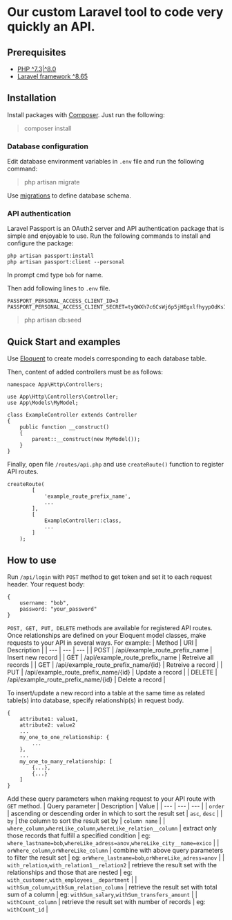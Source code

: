 # Our custom Laravel tool to code very quickly an API.

## Prerequisites

* [PHP ^7.3|^8.0](https://www.php.net/downloads.php)
* [Laravel framework ^8.65](https://laravel.com/docs/8.x)

## Installation

Install packages with [Composer](https://getcomposer.org/).
Just run the following:
> composer install

### Database configuration

Edit database environment variables in `.env` file and run the following command:
> php artisan migrate

Use [migrations](https://laravel.com/docs/8.x/migrations) to define database schema.

### API authentication

Laravel Passport is an OAuth2 server and API authentication package that is simple and enjoyable to use. Run the following commands to install and configure the package:
```
php artisan passport:install
php artisan passport:client --personal
```
In prompt cmd type `bob` for name.

Then add following lines to `.env` file.
```
PASSPORT_PERSONAL_ACCESS_CLIENT_ID=3
PASSPORT_PERSONAL_ACCESS_CLIENT_SECRET=tyQWXh7c6CsWj6p5jHEgxlfhyypOdKsIQIieicBh
```

> php artisan db:seed

## Quick Start and examples

Use [Eloquent](https://laravel.com/docs/8.x/eloquent) to create models corresponding to each database table.

Then, content of added controllers must be as follows:
```
namespace App\Http\Controllers;

use App\Http\Controllers\Controller;
use App\Models\MyModel;

class ExampleController extends Controller
{
    public function __construct()
    {
        parent::__construct(new MyModel());
    }
}
```

Finally, open file `/routes/api.php` and use `createRoute()` function to register API routes.
```
createRoute(
        [
            'example_route_prefix_name',
            ...
        ],
        [
            ExampleController::class,
            ...
        ]
    );
```

## How to use

Run `/api/login` with `POST` method to get token and set it to each request header. Your request body:
```
{
    username: "bob",
    password: "your_password"
}
```

`POST, GET, PUT, DELETE` methods are available for registered API routes. Once relationships are defined on your Eloquent model classes, make requests to your API in several ways. For example:
| Method | URI | Description |
| --- | --- | --- |
| POST | /api/example_route_prefix_name | Insert new record |
| GET | /api/example_route_prefix_name | Retreive all records |
| GET | /api/example_route_prefix_name/{id} | Retreive a record |
| PUT | /api/example_route_prefix_name/{id} | Update a record |
| DELETE | /api/example_route_prefix_name/{id} | Delete a record |

To insert/update a new record into a table at the same time as related table(s) into database, specify relationship(s) in request body.
```
{
    attribute1: value1,
    attribute2: value2
    ...
    my_one_to_one_relationship: {
        ...
    },
    ...
    my_one_to_many_relationship: [
        {...},
        {...}
    ]
}
```

Add these query parameters when making request to your API route with `GET` method.
| Query parameter | Description | Value |
| --- | --- | --- |
| `order` | ascending or descending order in which to sort the result set | `asc`, `desc` |
| `by` | the column to sort the result set by | `column name` |
| `where_column`,`whereLike_column`,`whereLike_relation__column` | extract only those records that fulfill a specified condition | eg: `where_lastname=bob`,`whereLike_adress=anov`,`whereLike_city__name=exico` |
| `orWhere_column`,`orWhereLike_column` | combine with above query parameters to filter the result set | eg: `orWhere_lastname=bob`,`orWhereLike_adress=anov` |
| `with_relation`,`with_relation1__relation2` | retrieve the result set with the relationships and those that are nested | eg: `with_customer`,`with_employees__department` |
| `withSum_column`,`withSum_relation_column` | retrieve the result set with total sum of a column | eg: `withSum_salary`,`withSum_transfers_amount` |
| `withCount_column` | retrieve the result set with number of records | eg: `withCount_id` |

